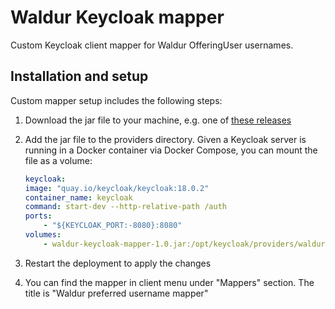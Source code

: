 # Waldur Keycloak mapper

Custom Keycloak client mapper for Waldur OfferingUser usernames.

## Installation and setup

Custom mapper setup includes the following steps:

1. Download the jar file to your machine, e.g. one of [these releases](https://code.opennodecloud.com/waldur/waldur-keycloak-mapper/-/releases/)

2. Add the jar file to the providers directory. Given a Keycloak server is running in a Docker container via Docker Compose, you can mount the file as a volume:

    ```yaml
    keycloak:
    image: "quay.io/keycloak/keycloak:18.0.2"
    container_name: keycloak
    command: start-dev --http-relative-path /auth
    ports:
        - "${KEYCLOAK_PORT:-8080}:8080"
    volumes:
        - waldur-keycloak-mapper-1.0.jar:/opt/keycloak/providers/waldur-keycloak-mapper-1.0.jar
    ```

3. Restart the deployment to apply the changes

4. You can find the mapper in client menu under "Mappers" section. The title is "Waldur preferred username mapper"
